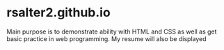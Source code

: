 # rsalter2.github.io
Main purpose is to demonstrate ability with HTML and CSS as well as get basic practice in web programming.
My resume will also be displayed
